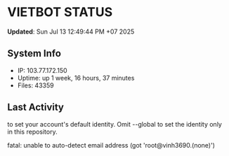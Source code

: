 # VIETBOT STATUS
**Updated**: Sun Jul 13 12:49:44 PM +07 2025

## System Info
- IP: 103.77.172.150
- Uptime: up 1 week, 16 hours, 37 minutes
- Files: 43359

## Last Activity

to set your account's default identity.
Omit --global to set the identity only in this repository.

fatal: unable to auto-detect email address (got 'root@vinh3690.(none)')
